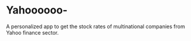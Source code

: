 Yahoooooo-
==========

A personalized app to get the stock rates of multinational companies from Yahoo finance sector.
